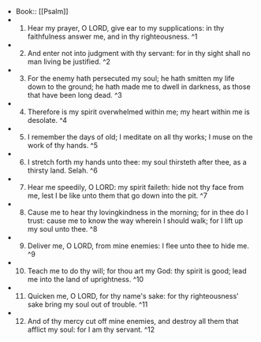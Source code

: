 - Book:: [[Psalm]]
- 1. Hear my prayer, O LORD, give ear to my supplications: in thy faithfulness answer me, and in thy righteousness. ^1
- 2. And enter not into judgment with thy servant: for in thy sight shall no man living be justified. ^2
- 3. For the enemy hath persecuted my soul; he hath smitten my life down to the ground; he hath made me to dwell in darkness, as those that have been long dead. ^3
- 4. Therefore is my spirit overwhelmed within me; my heart within me is desolate. ^4
- 5. I remember the days of old; I meditate on all thy works; I muse on the work of thy hands. ^5
- 6. I stretch forth my hands unto thee: my soul thirsteth after thee, as a thirsty land. Selah. ^6
- 7. Hear me speedily, O LORD: my spirit faileth: hide not thy face from me, lest I be like unto them that go down into the pit. ^7
- 8. Cause me to hear thy lovingkindness in the morning; for in thee do I trust: cause me to know the way wherein I should walk; for I lift up my soul unto thee. ^8
- 9. Deliver me, O LORD, from mine enemies: I flee unto thee to hide me. ^9
- 10. Teach me to do thy will; for thou art my God: thy spirit is good; lead me into the land of uprightness. ^10
- 11. Quicken me, O LORD, for thy name's sake: for thy righteousness' sake bring my soul out of trouble. ^11
- 12. And of thy mercy cut off mine enemies, and destroy all them that afflict my soul: for I am thy servant. ^12
